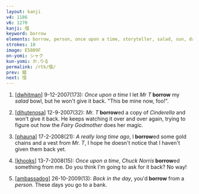 ```yaml
---
layout: kanji
v4: 1186
v6: 1270
kanji: 借
keyword: borrow
elements: borrow, person, once upon a time, storyteller, salad, sun, day
strokes: 10
image: E5809F
on-yomi: シャク
kun-yomi: か.りる
permalink: /rtk/借/
prev: 錯
next: 惜
---
```


1) [<a href="http://kanji.koohii.com/profile/dwhitman">dwhitman</a>] 9-12-2007(173): <em>Once upon a time</em> I let <em>Mr T</em><strong> borrow</strong> my <em>salad</em> bowl, but he won&#039;t give it back. &quot;This be mine now, foo!&quot;.

2) [<a href="http://kanji.koohii.com/profile/dihutenosa">dihutenosa</a>] 12-9-2007(32): <em>Mr. T</em><strong> borrow</strong>ed a copy of <em>Cinderella</em> and won&#039;t give it back. He keeps watching it over and over again, trying to figure out how the <em>Fairy Godmother</em> does her magic.

3) [<a href="http://kanji.koohii.com/profile/phauna">phauna</a>] 17-2-2008(21): <em>A really long time ago</em>, I<strong> borrow</strong>ed some gold chains and a vest from <em>Mr. T</em>, I hope he doesn&#039;t notice that I haven&#039;t given them back yet.

4) [<a href="http://kanji.koohii.com/profile/khooks">khooks</a>] 13-7-2008(15): <em>Once upon a time</em>, <em>Chuck Norris</em><strong> borrow</strong>ed something from me. Do you think I&#039;m going to ask for it back? No way!

5) [<a href="http://kanji.koohii.com/profile/ambassadog">ambassadog</a>] 26-10-2009(13): <em>Back in the day</em>, you&#039;d<strong> borrow</strong> from a <em>person</em>. These days you go to a bank.

